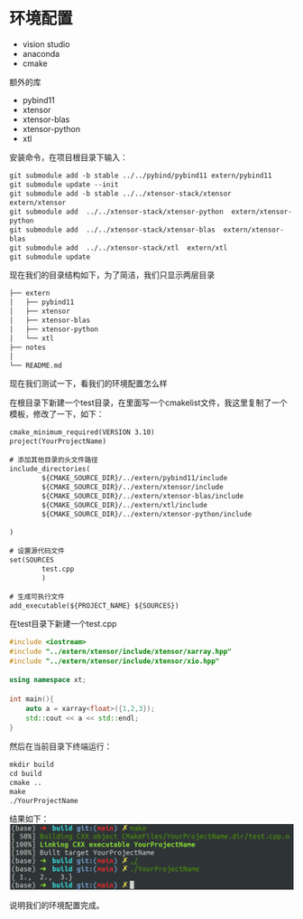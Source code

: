 # 环境配置

- vision studio
- anaconda
- cmake

额外的库
- pybind11
- xtensor 
- xtensor-blas
- xtensor-python
- xtl

安装命令，在项目根目录下输入：

```shell
git submodule add -b stable ../../pybind/pybind11 extern/pybind11
git submodule update --init
git submodule add -b stable ../../xtensor-stack/xtensor  extern/xtensor
git submodule add  ../../xtensor-stack/xtensor-python  extern/xtensor-python
git submodule add  ../../xtensor-stack/xtensor-blas  extern/xtensor-blas
git submodule add  ../../xtensor-stack/xtl  extern/xtl
git submodule update
```

现在我们的目录结构如下，为了简洁，我们只显示两层目录
```
├── extern
│   ├── pybind11
│   ├── xtensor
│   ├── xtensor-blas
│   ├── xtensor-python
│   └── xtl
├── notes
│   
└── README.md

```

现在我们测试一下，看我们的环境配置怎么样

在根目录下新建一个test目录，在里面写一个cmakelist文件，我这里复制了一个模板，修改了一下，如下：
```
cmake_minimum_required(VERSION 3.10)
project(YourProjectName)

# 添加其他目录的头文件路径
include_directories(
        ${CMAKE_SOURCE_DIR}/../extern/pybind11/include
        ${CMAKE_SOURCE_DIR}/../extern/xtensor/include
        ${CMAKE_SOURCE_DIR}/../extern/xtensor-blas/include
        ${CMAKE_SOURCE_DIR}/../extern/xtl/include
        ${CMAKE_SOURCE_DIR}/../extern/xtensor-python/include

)

# 设置源代码文件
set(SOURCES
        test.cpp
        )

# 生成可执行文件
add_executable(${PROJECT_NAME} ${SOURCES})
```

在test目录下新建一个test.cpp
```c++
#include <iostream>
#include "../extern/xtensor/include/xtensor/xarray.hpp"
#include "../extern/xtensor/include/xtensor/xio.hpp"

using namespace xt;

int main(){
    auto a = xarray<float>({1,2,3});
    std::cout << a << std::endl;
}
```

然后在当前目录下终端运行：
```shell
mkdir build
cd build
cmake ..
make
./YourProjectName
```

结果如下：
![](./figures/install/env_test.png)

说明我们的环境配置完成。
